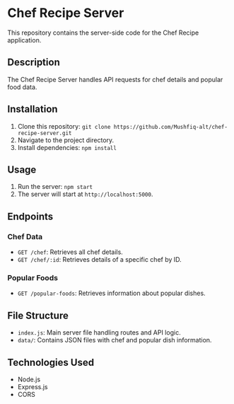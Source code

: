 # Chef Recipe Server

This repository contains the server-side code for the Chef Recipe application.

## Description

The Chef Recipe Server handles API requests for chef details and popular food data.

## Installation

1. Clone this repository: `git clone https://github.com/Mushfiq-alt/chef-recipe-server.git`
2. Navigate to the project directory.
3. Install dependencies: `npm install`

## Usage

1. Run the server: `npm start`
2. The server will start at `http://localhost:5000`.

## Endpoints

### Chef Data

- `GET /chef`: Retrieves all chef details.
- `GET /chef/:id`: Retrieves details of a specific chef by ID.

### Popular Foods

- `GET /popular-foods`: Retrieves information about popular dishes.

## File Structure

- `index.js`: Main server file handling routes and API logic.
- `data/`: Contains JSON files with chef and popular dish information.

## Technologies Used

- Node.js
- Express.js
- CORS

